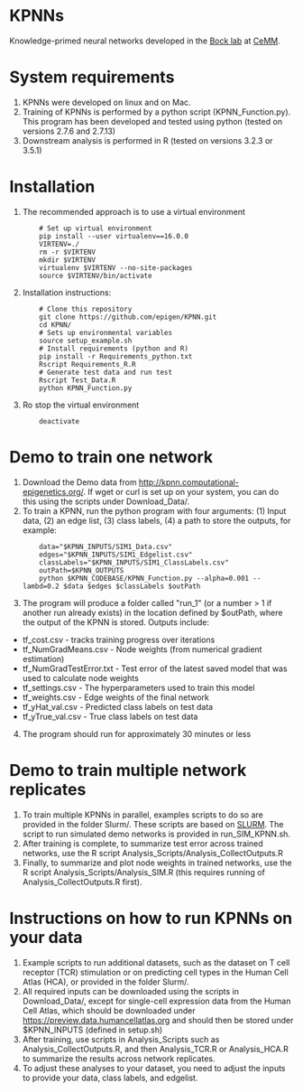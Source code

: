 # KPNNs
Knowledge-primed neural networks developed in the [Bock lab](http://medical-epigenomics.org) at [CeMM](http://cemm.at).

# System requirements
1. KPNNs were developed on linux and on Mac.
2. Training of KPNNs is performed by a python script (KPNN_Function.py). This program has been developed and tested using python (tested on versions 2.7.6 and 2.7.13) 
3. Downstream analysis is performed in R (tested on versions 3.2.3 or 3.5.1)

# Installation
1. The recommended approach is to use a virtual environment
      ```
		  # Set up virtual environment
		  pip install --user virtualenv==16.0.0
		  VIRTENV=./
		  rm -r $VIRTENV
		  mkdir $VIRTENV
		  virtualenv $VIRTENV --no-site-packages
		  source $VIRTENV/bin/activate
      ```
2. Installation instructions:
	  ```
		  # Clone this repository
		  git clone https://github.com/epigen/KPNN.git
		  cd KPNN/
		  # Sets up environmental variables
		  source setup_example.sh
		  # Install requirements (python and R)
		  pip install -r Requirements_python.txt
		  Rscript Requirements_R.R
		  # Generate test data and run test
		  Rscript Test_Data.R
		  python KPNN_Function.py
      ```
3. Ro stop the virtual environment
      ```
		  deactivate
      ```

# Demo to train one network
1. Download the Demo data from http://kpnn.computational-epigenetics.org/. If wget or curl is set up on your system, you can do this using the scripts under Download_Data/.
2. To train a KPNN, run the python program with four arguments: (1) Input data, (2) an edge list, (3) class labels, (4) a path to store the outputs, for example:
      ```
		  data="$KPNN_INPUTS/SIM1_Data.csv"
		  edges="$KPNN_INPUTS/SIM1_Edgelist.csv"
		  classLabels="$KPNN_INPUTS/SIM1_ClassLabels.csv"
		  outPath=$KPNN_OUTPUTS
          python $KPNN_CODEBASE/KPNN_Function.py --alpha=0.001 --lambd=0.2 $data $edges $classLabels $outPath
      ```
3. The program will produce a folder called "run_1" (or a number > 1 if another run already exists) in the location defined by $outPath, where the output of the KPNN is stored. Outputs include:
  - tf_cost.csv - tracks training progress over iterations
  - tf_NumGradMeans.csv - Node weights (from numerical gradient estimation)
  - tf_NumGradTestError.txt - Test error of the latest saved model that was used to calculate node weights
  - tf_settings.csv - The hyperparameters used to train this model
  - tf_weights.csv - Edge weights of the final network
  - tf_yHat_val.csv - Predicted class labels on test data
  - tf_yTrue_val.csv - True class labels on test data
4. The program should run for approximately 30 minutes or less
  
# Demo to train multiple network replicates
1. To train multiple KPNNs in parallel, examples scripts to do so are provided in the folder Slurm/. These scripts are based on [SLURM](slurm.schedmd.com). The script to run simulated demo networks is provided in run_SIM_KPNN.sh.
2. After training is complete, to summarize test error across trained networks, use the R script Analysis_Scripts/Analysis_CollectOutputs.R
3. Finally, to summarize and plot node weights in trained networks, use the R script Analysis_Scripts/Analysis_SIM.R (this requires running of Analysis_CollectOutputs.R first).

# Instructions on how to run KPNNs on your data
1. Example scripts to run additional datasets, such as the dataset on T cell receptor (TCR) stimulation or on predicting cell types in the Human Cell Atlas (HCA), or provided in the folder Slurm/.
2. All required inputs can be downloaded using the scripts in Download_Data/, except for single-cell expression data from the Human Cell Atlas, which should be downloaded under https://preview.data.humancellatlas.org and should then be stored under $KPNN_INPUTS (defined in setup.sh)
3. After training, use scripts in Analysis_Scripts such as Analysis_CollectOutputs.R, and then Analysis_TCR.R or Analysis_HCA.R to summarize the results across network replicates.
4. To adjust these analyses to your dataset, you need to adjust the inputs to provide your data, class labels, and edgelist.
